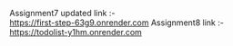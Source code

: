 Assignment7 updated link :- 
<br>
https://first-step-63g9.onrender.com
Assignment8 link :- 
<br>
https://todolist-y1hm.onrender.com
